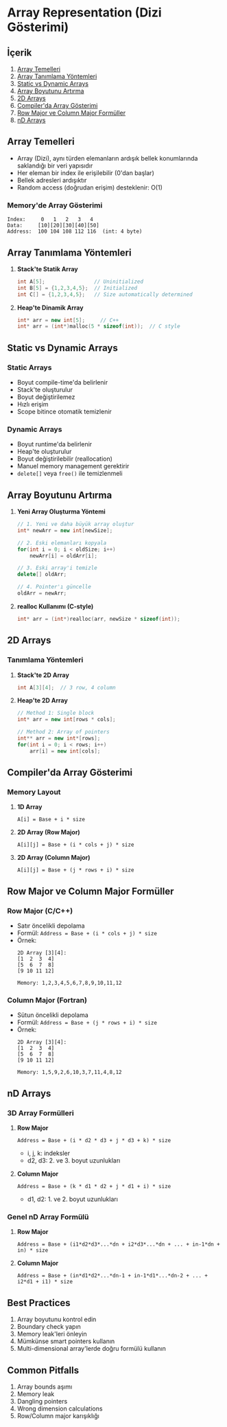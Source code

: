 # Array Representation (Dizi Gösterimi)

## İçerik
1. [Array Temelleri](#array-temelleri)
2. [Array Tanımlama Yöntemleri](#array-tanımlama-yöntemleri)
3. [Static vs Dynamic Arrays](#static-vs-dynamic-arrays)
4. [Array Boyutunu Artırma](#array-boyutunu-artırma)
5. [2D Arrays](#2d-arrays)
6. [Compiler'da Array Gösterimi](#compilerda-array-gösterimi)
7. [Row Major ve Column Major Formüller](#row-major-ve-column-major-formüller)
8. [nD Arrays](#nd-arrays)

## Array Temelleri
- Array (Dizi), aynı türden elemanların ardışık bellek konumlarında saklandığı bir veri yapısıdır
- Her eleman bir index ile erişilebilir (0'dan başlar)
- Bellek adresleri ardışıktır
- Random access (doğrudan erişim) desteklenir: O(1)

### Memory'de Array Gösterimi
```
Index:     0   1   2   3   4
Data:     [10][20][30][40][50]
Address:  100 104 108 112 116  (int: 4 byte)
```

## Array Tanımlama Yöntemleri
1. **Stack'te Statik Array**
   ```cpp
   int A[5];                // Uninitialized
   int B[5] = {1,2,3,4,5};  // Initialized
   int C[] = {1,2,3,4,5};   // Size automatically determined
   ```

2. **Heap'te Dinamik Array**
   ```cpp
   int* arr = new int[5];     // C++
   int* arr = (int*)malloc(5 * sizeof(int));  // C style
   ```

## Static vs Dynamic Arrays
### Static Arrays
- Boyut compile-time'da belirlenir
- Stack'te oluşturulur
- Boyut değiştirilemez
- Hızlı erişim
- Scope bitince otomatik temizlenir

### Dynamic Arrays
- Boyut runtime'da belirlenir
- Heap'te oluşturulur
- Boyut değiştirilebilir (reallocation)
- Manuel memory management gerektirir
- `delete[]` veya `free()` ile temizlenmeli

## Array Boyutunu Artırma
1. **Yeni Array Oluşturma Yöntemi**
   ```cpp
   // 1. Yeni ve daha büyük array oluştur
   int* newArr = new int[newSize];
   
   // 2. Eski elemanları kopyala
   for(int i = 0; i < oldSize; i++)
       newArr[i] = oldArr[i];
   
   // 3. Eski array'i temizle
   delete[] oldArr;
   
   // 4. Pointer'ı güncelle
   oldArr = newArr;
   ```

2. **realloc Kullanımı (C-style)**
   ```cpp
   int* arr = (int*)realloc(arr, newSize * sizeof(int));
   ```

## 2D Arrays
### Tanımlama Yöntemleri
1. **Stack'te 2D Array**
   ```cpp
   int A[3][4];  // 3 row, 4 column
   ```

2. **Heap'te 2D Array**
   ```cpp
   // Method 1: Single block
   int* arr = new int[rows * cols];
   
   // Method 2: Array of pointers
   int** arr = new int*[rows];
   for(int i = 0; i < rows; i++)
       arr[i] = new int[cols];
   ```

## Compiler'da Array Gösterimi
### Memory Layout
1. **1D Array**
   ```
   A[i] = Base + i * size
   ```

2. **2D Array (Row Major)**
   ```
   A[i][j] = Base + (i * cols + j) * size
   ```

3. **2D Array (Column Major)**
   ```
   A[i][j] = Base + (j * rows + i) * size
   ```

## Row Major ve Column Major Formüller
### Row Major (C/C++)
- Satır öncelikli depolama
- Formül: `Address = Base + (i * cols + j) * size`
- Örnek:
  ```
  2D Array [3][4]:
  [1  2  3  4]
  [5  6  7  8]
  [9 10 11 12]
  
  Memory: 1,2,3,4,5,6,7,8,9,10,11,12
  ```

### Column Major (Fortran)
- Sütun öncelikli depolama
- Formül: `Address = Base + (j * rows + i) * size`
- Örnek:
  ```
  2D Array [3][4]:
  [1  2  3  4]
  [5  6  7  8]
  [9 10 11 12]
  
  Memory: 1,5,9,2,6,10,3,7,11,4,8,12
  ```

## nD Arrays
### 3D Array Formülleri
1. **Row Major**
   ```
   Address = Base + (i * d2 * d3 + j * d3 + k) * size
   ```
   - i, j, k: indeksler
   - d2, d3: 2. ve 3. boyut uzunlukları
   
2. **Column Major**
   ```
   Address = Base + (k * d1 * d2 + j * d1 + i) * size
   ```
   - d1, d2: 1. ve 2. boyut uzunlukları

### Genel nD Array Formülü
1. **Row Major**
   ```
   Address = Base + (i1*d2*d3*...*dn + i2*d3*...*dn + ... + in-1*dn + in) * size
   ```

2. **Column Major**
   ```
   Address = Base + (in*d1*d2*...*dn-1 + in-1*d1*...*dn-2 + ... + i2*d1 + i1) * size
   ```

## Best Practices
1. Array boyutunu kontrol edin
2. Boundary check yapın
3. Memory leak'leri önleyin
4. Mümkünse smart pointers kullanın
5. Multi-dimensional array'lerde doğru formülü kullanın

## Common Pitfalls
1. Array bounds aşımı
2. Memory leak
3. Dangling pointers
4. Wrong dimension calculations
5. Row/Column major karışıklığı 
